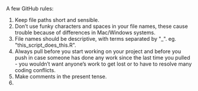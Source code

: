 A few GitHub rules:

1. Keep file paths short and sensible.
2. Don’t use funky characters and spaces in your file names, these cause trouble because of differences in Mac/Windows systems.
3. File names should be descriptive, with terms separated by "_". eg. "this_script_does_this.R".
4. Always pull before you start working on your project and before you push in case someone has done any work since the last time you pulled - you wouldn’t want anyone’s work to get lost or to have to resolve many coding conflicts.
5. Make comments in the present tense.
6. 
